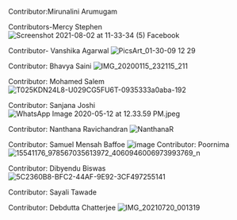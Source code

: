 Contributor:Mirunalini Arumugam 


Contributors-Mercy Stephen
![Screenshot 2021-08-02 at 11-33-34 (5) Facebook](https://user-images.githubusercontent.com/81503326/127814590-66117c61-a1ae-47a5-8399-82582e4e5a42.png)


Contributor- Vanshika Agarwal
![PicsArt_01-30-09 12 29](https://user-images.githubusercontent.com/72395964/127819680-f3570734-8124-4786-a7ee-1c6b4fa52644.jpg)

Contributor: Bhavya Saini
![IMG_20200115_232115_211](https://user-images.githubusercontent.com/75350171/127822671-78a7a04e-ea1a-4f73-b9a3-3fe7f973bc38.jpg)

Contributor: Mohamed Salem
![T025KDN24L8-U029CG5FU6T-0935333a0aba-192](https://user-images.githubusercontent.com/88298626/127827498-c3f63978-5dea-4a22-bb0d-4ff5e6bf4013.jpg)

Contributor: Sanjana Joshi
![WhatsApp Image 2020-05-12 at 12.33.59 PM.jpeg](https://github.com/sanjana-joshi14/python_STUDY/blob/main/WhatsApp%20Image%202020-05-12%20at%2012.33.59%20PM.jpeg)

Contributor: Nanthana Ravichandran
![NanthanaR](https://user-images.githubusercontent.com/88301056/127825806-dc47bfe2-ee88-489e-98d8-79eaf59ae45e.jpeg)

Contributor: Samuel Mensah Baffoe
![image](https://user-images.githubusercontent.com/68198076/127855709-d53182f8-6701-4b85-9350-100ff84445b8.jpeg)
Contributor: Poornima
![15541176_978567035613972_4060946006973993769_n](https://user-images.githubusercontent.com/88300459/127853392-9a49300e-73a5-4cfe-8303-257c35d5b3e1.jpg)
 
Contributor: Dibyendu Biswas![5C2360B8-BFC2-44AF-9E92-3CF497255141](https://user-images.githubusercontent.com/88312648/127867969-fa13a481-a034-4333-9b59-94f3380047ac.jpeg)

Contributor: Sayali Tawade

Contributor: Debdutta Chatterjee
![IMG_20210720_001319](https://user-images.githubusercontent.com/88325446/127882264-9a2244d3-26d3-4e82-913f-5a296e832b59.jpg)
